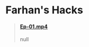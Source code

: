 # Farhan's Hacks

<blockquote class="embedly-card"><h4><a href="https://drive.google.com/file/d/1BOUYog4JpDJLIwrKJ6VGepd6JJ3yFVja/view?usp=drivesdk">Ep-01.mp4</a></h4><p>null</p></blockquote> <script async src="//cdn.embedly.com/widgets/platform.js" charset="UTF-8"></script>
